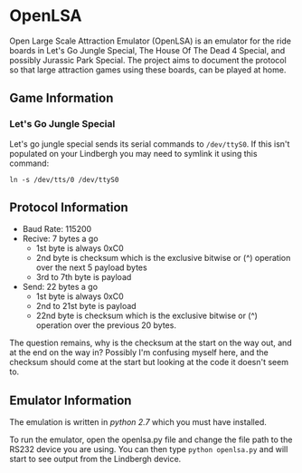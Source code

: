 # OpenLSA
Open Large Scale Attraction Emulator (OpenLSA) is an emulator for the ride boards in Let's Go Jungle Special, The House Of The Dead 4 Special, and possibly Jurassic Park Special. The project aims to document the protocol so that large attraction games using these boards, can be played at home.

## Game Information

### Let's Go Jungle Special

Let's go jungle special sends its serial commands to `/dev/ttyS0`. If this isn't populated on your Lindbergh you may need to symlink it using this command:

```
ln -s /dev/tts/0 /dev/ttyS0
```

## Protocol Information

- Baud Rate: 115200
- Recive: 7 bytes a go
  - 1st byte is always 0xC0
  - 2nd byte is checksum which is the exclusive bitwise or (^) operation over the next 5 payload bytes
  - 3rd to 7th byte is payload
- Send: 22 bytes a go
  - 1st byte is always 0xC0
  - 2nd to 21st byte is payload
  - 22nd byte is checksum which is the exclusive bitwise or (^) operation over the previous 20 bytes.

The question remains, why is the checksum at the start on the way out, and at the end on the way in? Possibly I'm confusing myself here, and the checksum should come at the start but looking at the code it doesn't seem to.

## Emulator Information

The emulation is written in _python 2.7_ which you must have installed.

To run the emulator, open the openlsa.py file and change the file path to the RS232 device you are using. You can then type `python openlsa.py` and will start to see output from the Lindbergh device.
